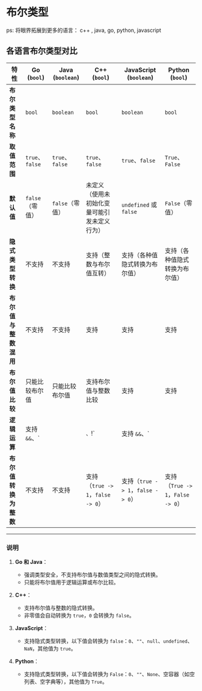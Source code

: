 # 布尔类型

ps: 将眼界拓展到更多的语言： c++ , java, go, python, javascript

## 各语言布尔类型对比

| 特性                 | Go (`bool`)          | Java (`boolean`)     | C++ (`bool`)                                 | JavaScript (`boolean`)            | Python (`bool`)                   |
| -------------------- | -------------------- | -------------------- | -------------------------------------------- | --------------------------------- | --------------------------------- |
| **布尔类型名称**     | `bool`               | `boolean`            | `bool`                                       | `boolean`                         | `bool`                            |
| **取值范围**         | `true`、`false`      | `true`、`false`      | `true`、`false`                              | `true`、`false`                   | `True`、`False`                   |
| **默认值**           | `false`（零值）      | `false`（零值）      | 未定义（使用未初始化变量可能引发未定义行为） | `undefined` 或 `false`            | `False`（零值）                   |
| **隐式类型转换**     | 不支持               | 不支持               | 支持（整数与布尔值互转）                     | 支持（各种值隐式转换为布尔值）    | 支持（各种值隐式转换为布尔值）    |
| **布尔值与整数混用** | 不支持               | 不支持               | 支持                                         | 支持                              | 支持                              |
| **布尔值比较**       | 只能比较布尔值       | 只能比较布尔值       | 支持布尔值与整数比较                         | 支持                              | 支持                              |
| **逻辑运算**         | 支持 `&&`、`||`、`!` | 支持 `&&`、`||`、`!` | 支持 `&&`、`||`、`!`                         | 支持 `&&`、`||`、`!`              | 支持 `and`、`or`、`not`           |
| **布尔值转换为整数** | 不支持               | 不支持               | 支持（`true -> 1`，`false -> 0`）            | 支持（`true -> 1`，`false -> 0`） | 支持（`True -> 1`，`False -> 0`） |

---

### 说明

1. **Go 和 Java**：
   - 强调类型安全，不支持布尔值与数值类型之间的隐式转换。
   - 只能将布尔值用于逻辑运算或布尔比较。

2. **C++**：
   - 支持布尔值与整数的隐式转换。
   - 非零值会自动转换为 `true`，`0` 会转换为 `false`。

3. **JavaScript**：
   - 支持隐式类型转换，以下值会转换为 `false`：`0`、`""`、`null`、`undefined`、`NaN`，其他值为 `true`。

4. **Python**：
   - 支持隐式类型转换，以下值会转换为 `False`：`0`、`""`、`None`、空容器（如空列表、空字典等），其他值为 `True`。